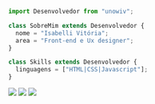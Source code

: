 ```js
import Desenvolvedor from "unowiv";

class SobreMim extends Desenvolvedor {
  nome = "Isabelli Vitória";
  area = "Front-end e Ux designer";
}

class Skills extends Desenvolvedor {
  linguagens = ["HTML|CSS|Javascript"];
}
```
<p align="left">
  <a href="#" alt="Gmail">
  <img src="https://img.shields.io/badge/-Gmail-FF0000?style=flat-square&labelColor=FF0000&logo=gmail&logoColor=white&link="mailto:isabelliv797@gmail.com"/></a>

  <a href="#" alt="LinkedIn">
  <img src="https://img.shields.io/badge/-Linkedin-0e76a8?style=flat-square&logo=Linkedin&logoColor=white&link="https://www.linkedin.com/in/isabelli-vit%C3%B3ria-37514a20b/" /></a>

  <a href="#" alt="Instagram">
  <img src="https://img.shields.io/badge/-Instagram-DF0174?style=flat-square&labelColor=DF0174&logo=instagram&logoColor=white&link="https://www.instagram.com/unow.iv/?next=%2F"/></a>
</p>
